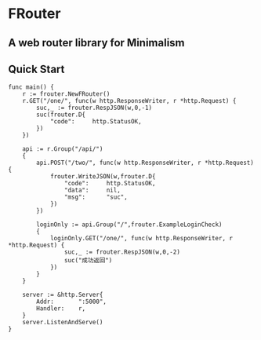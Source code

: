 # FRouter
## A web router library for Minimalism

## Quick Start

   	func main() {
    	r := frouter.NewFRouter()
    	r.GET("/one/", func(w http.ResponseWriter, r *http.Request) {
    		suc,_ := frouter.RespJSON(w,0,-1)
    		suc(frouter.D{
    			"code":		http.StatusOK,
    		})
    	})

    	api := r.Group("/api/")
    	{
    		api.POST("/two/", func(w http.ResponseWriter, r *http.Request) {
    			frouter.WriteJSON(w,frouter.D{
    				"code":		http.StatusOK,
    				"data":		nil,
    				"msg":		"suc",
    			})
    		})

    		loginOnly := api.Group("/",frouter.ExampleLoginCheck)
    		{
    			loginOnly.GET("/one/", func(w http.ResponseWriter, r *http.Request) {
    				suc,_ := frouter.RespJSON(w,0,-2)
    				suc("成功返回")
    			})
    		}
    	}

    	server := &http.Server{
    		Addr:		":5000",
    		Handler:	r,
    	}
    	server.ListenAndServe()
    }